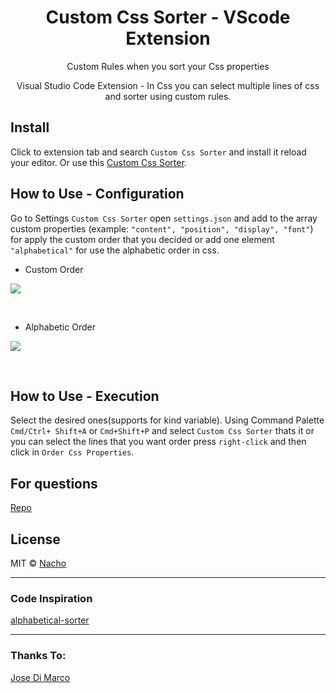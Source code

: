 <h1 align="center"> Custom Css Sorter - VScode Extension </h1>

<p align="center"> Custom Rules when you sort your Css properties</p>

<p align="center"> Visual Studio Code Extension - In Css you can select multiple lines of css and sorter using custom rules.</p>


## Install

Click to extension tab and search `Custom Css Sorter` and install it reload your editor. Or use this [Custom Css Sorter](https://marketplace.visualstudio.com/items?itemName=NachoDecima.custom-css-sorter).

## How to Use - Configuration

Go to Settings `Custom Css Sorter` open `settings.json` and add to the array custom properties (example: `"content", "position", "display", "font"`) for apply the custom order that you decided or add one element `"alphabetical"` for use the alphabetic order in css.

- Custom Order
<p><img align="center" src="https://media.giphy.com/media/8yUWzwvYagAdD1bEr3/giphy.gif"/></p>

<br>

- Alphabetic Order
<p><img align="center" src="https://media.giphy.com/media/YVuL7U9W8yLfHMk50K/giphy.gif"/></p>

<br>

## How to Use - Execution
Select the desired ones(supports for kind variable).
Using Command Palette `Cmd/Ctrl+ Shift+A` or
`Cmd+Shift+P` and select `Custom Css Sorter` thats it or you can select the lines that you want order press `right-click` and then click in `Order Css Properties`.

## For questions

[Repo](https://github.com/nacho87/custom-css-sorter)

## License

MIT © [Nacho](https://github.com/nacho87)

---

### Code Inspiration
[alphabetical-sorter](https://marketplace.visualstudio.com/items?itemName=ue.alphabetical-sorter)

---

### Thanks To:
[Jose Di Marco](https://github.com/joseignaciodimarco)